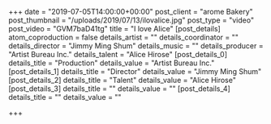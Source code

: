 +++
date = "2019-07-05T14:00:00+00:00"
post_client = "arome Bakery"
post_thumbnail = "/uploads/2019/07/13/ilovalice.jpg"
post_type = "video"
post_video = "GVM7baD41tg"
title = "I love Alice"
[post_details]
atom_coproduction = false
details_artist = ""
details_coordinator = ""
details_director = "Jimmy Ming Shum"
details_music = ""
details_producer = "Artist Bureau Inc."
details_talent = "Alice Hirose"
[post_details_0]
details_title = "Production"
details_value = "Artist Bureau Inc."
[post_details_1]
details_title = "Director"
details_value = "Jimmy Ming Shum"
[post_details_2]
details_title = "Talent"
details_value = "Alice Hirose"
[post_details_3]
details_title = ""
details_value = ""
[post_details_4]
details_title = ""
details_value = ""

+++
